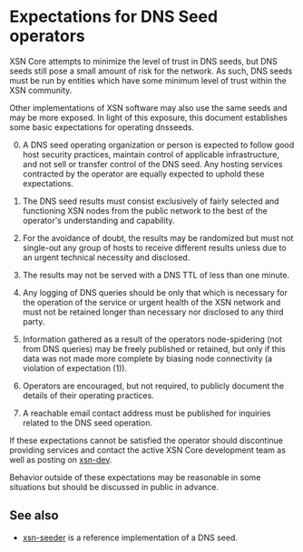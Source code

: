 Expectations for DNS Seed operators
====================================

XSN Core attempts to minimize the level of trust in DNS seeds,
but DNS seeds still pose a small amount of risk for the network.
As such, DNS seeds must be run by entities which have some minimum
level of trust within the XSN community.

Other implementations of XSN software may also use the same
seeds and may be more exposed. In light of this exposure, this
document establishes some basic expectations for operating dnsseeds.

0. A DNS seed operating organization or person is expected to follow good
host security practices, maintain control of applicable infrastructure,
and not sell or transfer control of the DNS seed. Any hosting services
contracted by the operator are equally expected to uphold these expectations.

1. The DNS seed results must consist exclusively of fairly selected and
functioning XSN nodes from the public network to the best of the
operator's understanding and capability.

2. For the avoidance of doubt, the results may be randomized but must not
single-out any group of hosts to receive different results unless due to an
urgent technical necessity and disclosed.

3. The results may not be served with a DNS TTL of less than one minute.

4. Any logging of DNS queries should be only that which is necessary
for the operation of the service or urgent health of the XSN
network and must not be retained longer than necessary nor disclosed
to any third party.

5. Information gathered as a result of the operators node-spidering
(not from DNS queries) may be freely published or retained, but only
if this data was not made more complete by biasing node connectivity
(a violation of expectation (1)).

6. Operators are encouraged, but not required, to publicly document the
details of their operating practices.

7. A reachable email contact address must be published for inquiries
related to the DNS seed operation.

If these expectations cannot be satisfied the operator should
discontinue providing services and contact the active XSN
Core development team as well as posting on
[xsn-dev](https://lists.linuxfoundation.org/mailman/listinfo/xsn-dev).

Behavior outside of these expectations may be reasonable in some
situations but should be discussed in public in advance.

See also
----------
- [xsn-seeder](https://github.com/sipa/xsn-seeder) is a reference implementation of a DNS seed.
